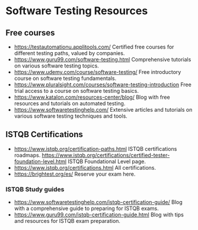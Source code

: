 # Software Testing Resources


## Free courses
* https://testautomationu.applitools.com/
Certified free courses for different testing paths, valued by companies.
* https://www.guru99.com/software-testing.html
Comprehensive tutorials on various software testing topics.
* https://www.udemy.com/course/software-testing/
Free introductory course on software testing fundamentals.
* https://www.pluralsight.com/courses/software-testing-introduction
Free trial access to a course on software testing basics.
* https://www.katalon.com/resources-center/blog/
Blog with free resources and tutorials on automated testing.
* https://www.softwaretestinghelp.com/
Extensive articles and tutorials on various software testing techniques and tools.


## ISTQB Certifications
* https://www.istqb.org/certification-paths.html
ISTQB certifications roadmaps.
https://www.istqb.org/certifications/certified-tester-foundation-level.html
ISTQB Foundational Level page.
* https://www.istqb.org/certifications.html
All certifications.
* https://brightest.org/es/
Reserve your exam here.
### ISTQB Study guides
* https://www.softwaretestinghelp.com/istqb-certification-guide/
Blog with a comprehensive guide to preparing for ISTQB exams.
* https://www.guru99.com/istqb-certification-guide.html
Blog with tips and resources for ISTQB exam preparation.


## 